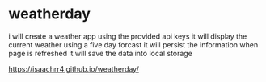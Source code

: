 # weatherday
i will create a weather app using the provided api keys
it will display the current weather using a five day forcast
it will persist the information when page is refreshed
it will save the data into local storage

https://isaachrr4.github.io/weatherday/
